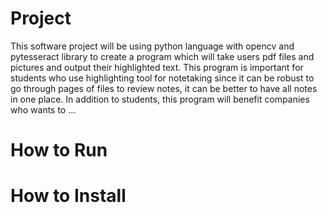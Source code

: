 # Project 

This software project will be using python language with opencv and pytesseract library to create a program which will take users pdf files and pictures and output their highlighted text. This program is important for students who use highlighting tool for notetaking since it can be robust to go through pages of files to review notes, it can be better to have all notes in one place. In addition to students, this program will benefit companies who wants to ...


# How to Run

# How to Install


